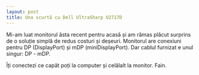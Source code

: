 ```yaml
---
layout: post
title: Una scurtă cu Dell UltraSharp U2717D
---
```


Mi-am luat monitorul ăsta recent pentru acasă și am rămas plăcut surprins de o soluție simplă de redus costuri și deșeuri.
Monitorul are conexiuni pentru DP (DisplayPort) și mDP (miniDisplayPort).
Dar cablul furnizat e unul singur:  DP - mDP.

Îți conectezi ce capăt poți la computer și celălalt la monitor. Fain.
